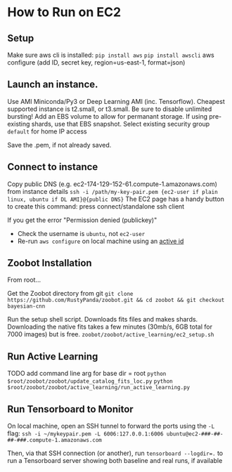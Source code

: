 # How to Run on EC2

## Setup

Make sure aws cli is installed:
`pip install aws`
`pip install awscli`
aws configure
(add ID, secret key, region=us-east-1, format=json)


## Launch an instance. 

Use AMI Miniconda/Py3 or Deep Learning AMI (inc. Tensorflow).
Cheapest supported instance is t2.small, or t3.small. Be sure to disable unlimited bursting!
Add an EBS volume to allow for permanant storage. 
If using pre-existing shards, use that EBS snapshot.
Select existing security group `default` for home IP access

Save the .pem, if not already saved.

## Connect to instance

Copy public DNS (e.g. ec2-174-129-152-61.compute-1.amazonaws.com) from instance details
`ssh -i /path/my-key-pair.pem {ec2-user if plain linux, ubuntu if DL AMI}@{public DNS}`
The EC2 page has a handy button to create this command: press connect/standalone ssh client

If you get the error "Permission denied (publickey)"
- Check the username is `ubuntu`, not `ec2-user`
- Re-run `aws configure` on local machine using an [active id](https://console.aws.amazon.com/iam/home?#/users/mikewalmsley?section=security_credentials)


## Zoobot Installation

From root...

Get the Zoobot directory from git
`git clone https://github.com/RustyPanda/zoobot.git && cd zoobot && git checkout bayesian-cnn`

Run the setup shell script. Downloads fits files and makes shards.
Downloading the native fits takes a few minutes (30mb/s, 6GB total for 7000 images) but is free.
`zoobot/zoobot/active_learning/ec2_setup.sh`

## Run Active Learning

TODO add command line arg for base dir = root
`python $root/zoobot/zoobot/update_catalog_fits_loc.py`
`python $root/zoobot/zoobot/active_learning/run_active_learning.py`


## Run Tensorboard to Monitor

On local machine, open an SSH tunnel to forward the ports using the `-L` flag:
`ssh -i ~/mykeypair.pem -L 6006:127.0.0.1:6006 ubuntu@ec2-###-##-##-###.compute-1.amazonaws.com`

Then, via that SSH connection (or another), run
`tensorboard --logdir=.`
to run a Tensorboard server showing both baseline and real runs, if available


